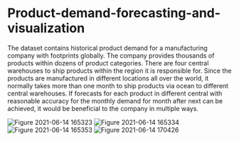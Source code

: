 # Product-demand-forecasting-and-visualization

The dataset contains historical product demand for a manufacturing company with footprints globally. The company provides thousands of products within dozens of product categories. There are four central warehouses to ship products within the region it is responsible for. Since the products are manufactured in different locations all over the world, it normally takes more than one month to ship products via ocean to different central warehouses. If forecasts for each product in different central with reasonable accuracy for the monthly demand for month after next can be achieved, it would be beneficial to the company in multiple ways.

![Figure 2021-06-14 165323](https://user-images.githubusercontent.com/75773374/123293300-73abd480-d546-11eb-8d1a-71970fefb1ee.png)
![Figure 2021-06-14 165334](https://user-images.githubusercontent.com/75773374/123293308-75759800-d546-11eb-9fe9-16b875dd7107.png)
![Figure 2021-06-14 165353](https://user-images.githubusercontent.com/75773374/123293324-78708880-d546-11eb-8a9b-ca69cd7d1f2f.png)
![Figure 2021-06-14 170426](https://user-images.githubusercontent.com/75773374/123293343-7c040f80-d546-11eb-874b-c682b7e61627.png)
